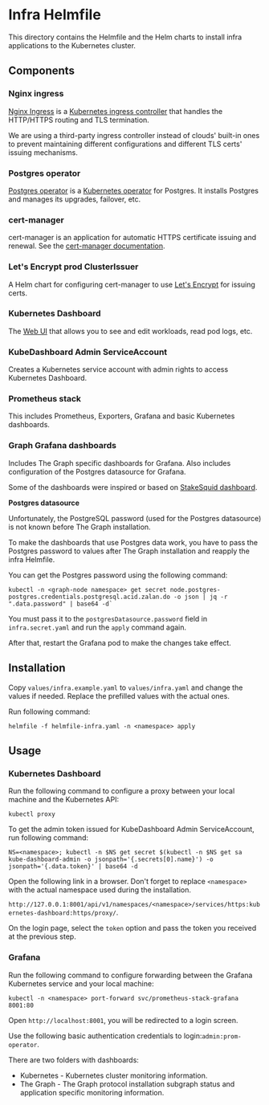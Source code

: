 # Infra Helmfile

This directory contains the Helmfile and the Helm charts to install infra applications to the Kubernetes cluster.

## Components

### Nginx ingress

[Nginx Ingress](https://www.nginx.com/products/nginx-ingress-controller/) is a [Kubernetes ingress controller](https://kubernetes.io/docs/concepts/services-networking/ingress-controllers/) that handles the HTTP/HTTPS routing and TLS termination.

We are using a third-party ingress controller instead of clouds' built-in ones to prevent maintaining different configurations and different TLS certs' issuing mechanisms.

### Postgres operator

[Postgres operator](https://postgres-operator.readthedocs.io/en/latest/) is a [Kubernetes operator](https://kubernetes.io/docs/concepts/extend-kubernetes/operator/) for Postgres. It installs Postgres and manages its upgrades, failover, etc.

### cert-manager

cert-manager is an application for automatic HTTPS certificate issuing and renewal. See the [cert-manager documentation](https://cert-manager.io/docs/).

### Let's Encrypt prod ClusterIssuer

A Helm chart for configuring cert-manager to use [Let's Encrypt](https://letsencrypt.org/) for issuing certs.

### Kubernetes Dashboard

The [Web UI](https://kubernetes.io/docs/tasks/access-application-cluster/web-ui-dashboard/) that allows you to see and edit workloads, read pod logs, etc.

### KubeDashboard Admin ServiceAccount

Creates a Kubernetes service account with admin rights to access Kubernetes Dashboard.

### Prometheus stack

This includes Prometheus, Exporters, Grafana and basic Kubernetes dashboards.

### Graph Grafana dashboards

Includes The Graph specific dashboards for Grafana. Also includes configuration of the Postgres datasource for Grafana.

Some of the dashboards were inspired or based on [StakeSquid dashboard](https://github.com/StakeSquid/graphprotocol-mainnet-docker/tree/advanced/grafana/provisioning/dashboards).

**Postgres datasource**

Unfortunately, the PostgreSQL password (used for the Postgres datasource) is not known before The Graph installation.

To make the dashboards that use Postgres data work, you have to pass the Postgres password to values after The Graph installation and reapply the infra Helmfile.

You can get the Postgres password using the following command:

```
kubectl -n <graph-node namespace> get secret node.postgres-postgres.credentials.postgresql.acid.zalan.do -o json | jq -r ".data.password" | base64 -d`
```

You must pass it to the `postgresDatasource.password` field in `infra.secret.yaml` and run the `apply` command again.

After that, restart the Grafana pod to make the changes take effect.

## Installation

Copy `values/infra.example.yaml` to `values/infra.yaml` and change the values if needed. Replace the prefilled values with the actual ones.

Run following command:

```
helmfile -f helmfile-infra.yaml -n <namespace> apply
```

## Usage

### Kubernetes Dashboard

Run the following command to configure a proxy between your local machine and the Kubernetes API:

```
kubectl proxy
```

To get the admin token issued for KubeDashboard Admin ServiceAccount, run following command:

```
NS=<namespace>; kubectl -n $NS get secret $(kubectl -n $NS get sa kube-dashboard-admin -o jsonpath='{.secrets[0].name}') -o jsonpath='{.data.token}' | base64 -d
```

Open the following link in a browser. Don't forget to replace `<namespace>` with the actual namespace used during the installation.

`http://127.0.0.1:8001/api/v1/namespaces/<namespace>/services/https:kubernetes-dashboard:https/proxy/`.

On the login page, select the `token` option and pass the token you received at the previous step.

### Grafana

Run the following command to configure forwarding between the Grafana Kubernetes service and your local machine:

```
kubectl -n <namespace> port-forward svc/prometheus-stack-grafana 8001:80
```

Open `http://localhost:8001`, you will be redirected to a login screen.

Use the following basic authentication credentials to login:`admin:prom-operator`.

There are two folders with dashboards:

- Kubernetes - Kubernetes cluster monitoring information.
- The Graph - The Graph protocol installation subgraph status and application specific monitoring information.
